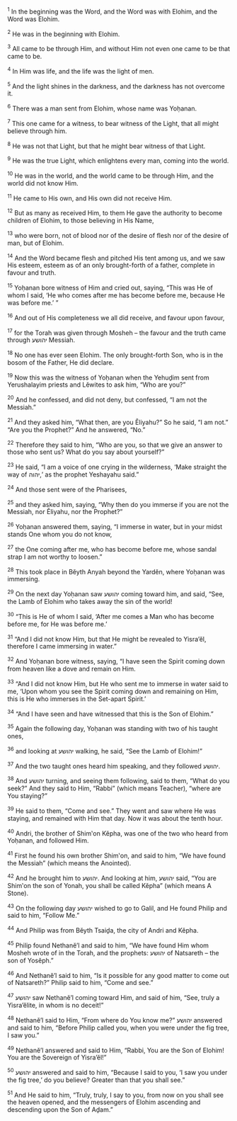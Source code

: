 <sup>1</sup> In the beginning was the Word, and the Word was with Elohim, and the Word was Elohim.

<sup>2</sup> He was in the beginning with Elohim.

<sup>3</sup> All came to be through Him, and without Him not even one came to be that came to be.

<sup>4</sup> In Him was life, and the life was the light of men.

<sup>5</sup> And the light shines in the darkness, and the darkness has not overcome it.

<sup>6</sup> There was a man sent from Elohim, whose name was Yoḥanan.

<sup>7</sup> This one came for a witness, to bear witness of the Light, that all might believe through him.

<sup>8</sup> He was not that Light, but that he might bear witness of that Light.

<sup>9</sup> He was the true Light, which enlightens every man, coming into the world.

<sup>10</sup> He was in the world, and the world came to be through Him, and the world did not know Him.

<sup>11</sup> He came to His own, and His own did not receive Him.

<sup>12</sup> But as many as received Him, to them He gave the authority to become children of Elohim, to those believing in His Name,

<sup>13</sup> who were born, not of blood nor of the desire of flesh nor of the desire of man, but of Elohim.

<sup>14</sup> And the Word became flesh and pitched His tent among us, and we saw His esteem, esteem as of an only brought-forth of a father, complete in favour and truth.

<sup>15</sup> Yoḥanan bore witness of Him and cried out, saying, “This was He of whom I said, ‘He who comes after me has become before me, because He was before me.’ ”

<sup>16</sup> And out of His completeness we all did receive, and favour upon favour,

<sup>17</sup> for the Torah was given through Mosheh – the favour and the truth came through יהושע Messiah.

<sup>18</sup> No one has ever seen Elohim. The only brought-forth Son, who is in the bosom of the Father, He did declare.

<sup>19</sup> Now this was the witness of Yoḥanan when the Yehuḏim sent from Yerushalayim priests and Lĕwites to ask him, “Who are you?”

<sup>20</sup> And he confessed, and did not deny, but confessed, “I am not the Messiah.”

<sup>21</sup> And they asked him, “What then, are you Ĕliyahu?” So he said, “I am not.” “Are you the Prophet?” And he answered, “No.”

<sup>22</sup> Therefore they said to him, “Who are you, so that we give an answer to those who sent us? What do you say about yourself?”

<sup>23</sup> He said, “I am a voice of one crying in the wilderness, ‘Make straight the way of יהוה,’ as the prophet Yeshayahu said.”

<sup>24</sup> And those sent were of the Pharisees,

<sup>25</sup> and they asked him, saying, “Why then do you immerse if you are not the Messiah, nor Ĕliyahu, nor the Prophet?”

<sup>26</sup> Yoḥanan answered them, saying, “I immerse in water, but in your midst stands One whom you do not know,

<sup>27</sup> the One coming after me, who has become before me, whose sandal strap I am not worthy to loosen.”

<sup>28</sup> This took place in Bĕyth Anyah beyond the Yardĕn, where Yoḥanan was immersing.

<sup>29</sup> On the next day Yoḥanan saw יהושע coming toward him, and said, “See, the Lamb of Elohim who takes away the sin of the world!

<sup>30</sup> “This is He of whom I said, ‘After me comes a Man who has become before me, for He was before me.’

<sup>31</sup> “And I did not know Him, but that He might be revealed to Yisra’ĕl, therefore I came immersing in water.”

<sup>32</sup> And Yoḥanan bore witness, saying, “I have seen the Spirit coming down from heaven like a dove and remain on Him.

<sup>33</sup> “And I did not know Him, but He who sent me to immerse in water said to me, ‘Upon whom you see the Spirit coming down and remaining on Him, this is He who immerses in the Set-apart Spirit.’

<sup>34</sup> “And I have seen and have witnessed that this is the Son of Elohim.”

<sup>35</sup> Again the following day, Yoḥanan was standing with two of his taught ones,

<sup>36</sup> and looking at יהושע walking, he said, “See the Lamb of Elohim!”

<sup>37</sup> And the two taught ones heard him speaking, and they followed יהושע.

<sup>38</sup> And יהושע turning, and seeing them following, said to them, “What do you seek?” And they said to Him, “Rabbi” (which means Teacher), “where are You staying?”

<sup>39</sup> He said to them, “Come and see.” They went and saw where He was staying, and remained with Him that day. Now it was about the tenth hour.

<sup>40</sup> Andri, the brother of Shim‛on Kĕpha, was one of the two who heard from Yoḥanan, and followed Him.

<sup>41</sup> First he found his own brother Shim‛on, and said to him, “We have found the Messiah” (which means the Anointed).

<sup>42</sup> And he brought him to יהושע. And looking at him, יהושע said, “You are Shim‛on the son of Yonah, you shall be called Kĕpha” (which means A Stone).

<sup>43</sup> On the following day יהושע wished to go to Galil, and He found Philip and said to him, “Follow Me.”

<sup>44</sup> And Philip was from Bĕyth Tsaiḏa, the city of Andri and Kĕpha.

<sup>45</sup> Philip found Nethanĕ’l and said to him, “We have found Him whom Mosheh wrote of in the Torah, and the prophets: יהושע of Natsareth – the son of Yosĕph.”

<sup>46</sup> And Nethanĕ’l said to him, “Is it possible for any good matter to come out of Natsareth?” Philip said to him, “Come and see.”

<sup>47</sup> יהושע saw Nethanĕ’l coming toward Him, and said of him, “See, truly a Yisra’ĕlite, in whom is no deceit!”

<sup>48</sup> Nethanĕ’l said to Him, “From where do You know me?” יהושע answered and said to him, “Before Philip called you, when you were under the fig tree, I saw you.”

<sup>49</sup> Nethanĕ’l answered and said to Him, “Rabbi, You are the Son of Elohim! You are the Sovereign of Yisra’ĕl!”

<sup>50</sup> יהושע answered and said to him, “Because I said to you, ‘I saw you under the fig tree,’ do you believe? Greater than that you shall see.”

<sup>51</sup> And He said to him, “Truly, truly, I say to you, from now on you shall see the heaven opened, and the messengers of Elohim ascending and descending upon the Son of Aḏam.”

